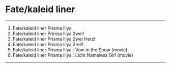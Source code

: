# Fate/kaleid liner  
***

1. Fate/kaleid liner Prisma Illya 
2. Fate/kaleid liner Primsa Illya 2wei! 
3. Fate/kaleid liner Prisma Illya 2wei Herz! 
4. Fate/kaleid liner Prisma Illya 3rei!! 
5. Fate/kaleid liner Prisma Illya : Vow in the Snow (movie) 
6. Fate/kaleid liner Prisma Illya : Licht Nameless Girl (movie)

***